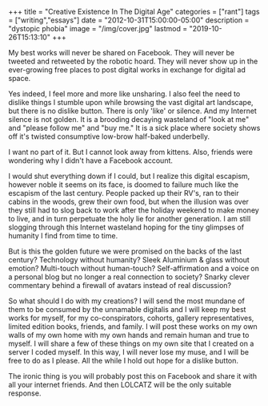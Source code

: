 +++
title = "Creative Existence In The Digital Age"
categories = ["rant"]
tags = ["writing","essays"]
date = "2012-10-31T15:00:00-05:00"
description = "dystopic phobia"
image = "/img/cover.jpg"
lastmod = "2019-10-26T15:13:10"
+++

My best works will never be shared on Facebook. They will never be tweeted and retweeted by the robotic hoard. They will never show up in the ever-growing free places to post digital works in exchange for digital ad space.

Yes indeed, I feel more and more like unsharing. I also feel the need to dislike things I stumble upon while browsing the vast digital art landscape, but there is no dislike button. There is only 'like' or silence. And my Internet silence is not golden. It is a brooding decaying wasteland of "look at me" and "please follow me" and "buy me." It is a sick place where society shows off it's twisted consumptive low-brow half-baked underbelly.

I want no part of it. But I cannot look away from kittens. Also, friends were wondering why I didn't have a Facebook account.

I would shut everything down if I could, but I realize this digital escapism, however noble it seems on its face, is doomed to failure much like the escapism of the last century. People packed up their RV's, ran to their cabins in the woods, grew their own food, but when the illusion was over they still had to slog back to work after the holiday weekend to make money to live, and in turn perpetuate the holy lie for another generation. I am still slogging through this Internet wasteland hoping for the tiny glimpses of humanity I find from time to time.

But is this the golden future we were promised on the backs of the last century? Technology without humanity? Sleek Aluminium & glass without emotion? Multi-touch without human-touch? Self-affirmation and a voice on a personal blog but no longer a real connection to society? Snarky clever commentary behind a firewall of avatars instead of real discussion?

So what should I do with my creations? I will send the most mundane of them to be consumed by the unnamable digitalis and I will keep my best works for myself, for my co-conspirators, cohorts, gallery representatives, limited edition books, friends, and family. I will post these works on my own walls of my own home with my own hands and remain human and true to myself. I will share a few of these things on my own site that I created on a server I coded myself. In this way, I will never lose my muse, and I will be free to do as I please. All the while I hold out hope for a dislike button.

The ironic thing is you will probably post this on Facebook and share it with all your internet friends. And then LOLCATZ will be the only suitable response.